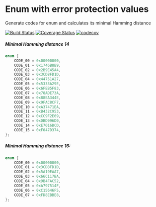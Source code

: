 # Enum with error protection values
Generate codes for enum and calculates its minimal Hamming distance

[![Build Status](https://travis-ci.org/Eretic/Hamming_enum.svg?branch=master)](https://travis-ci.org/Eretic/Hamming_enum) [![Coverage Status](https://coveralls.io/repos/github/Eretic/Hamming_enum/badge.svg?branch=master)](https://coveralls.io/github/Eretic/Hamming_enum?branch=master)
[![codecov](https://codecov.io/gh/Eretic/Hamming_enum/branch/master/graph/badge.svg)](https://codecov.io/gh/Eretic/Hamming_enum)

##### Minimal Hamming distance 14
```c
enum {
    CODE_00 = 0x00000000,
    CODE_01 = 0x1746B8B9,
    CODE_02 = 0x2B9E45A4,
    CODE_03 = 0x3CD8FD1D,
    CODE_04 = 0x44751A27,
    CODE_05 = 0x5333A29E,
    CODE_06 = 0x6FEB5F83,
    CODE_07 = 0x78ADE73A,
    CODE_08 = 0x88EA344E,
    CODE_09 = 0x9FAC8CF7,
    CODE_10 = 0xA37471EA,
    CODE_11 = 0xB432C953,
    CODE_12 = 0xCC9F2E69,
    CODE_13 = 0xDBD996D0,
    CODE_14 = 0xE7016BCD,
    CODE_15 = 0xF047D374,
};
```

##### Minimal Hamming distance 16:
```c
enum {
    CODE_00 = 0x00000000,
    CODE_01 = 0x3CD8FD1D,
    CODE_02 = 0x5A19EAA7,
    CODE_03 = 0x66C117BA,
    CODE_04 = 0x9B4FAC52,
    CODE_05 = 0xA797514F,
    CODE_06 = 0xC15646F5,
    CODE_07 = 0xFD8EBBE8,
};
```
